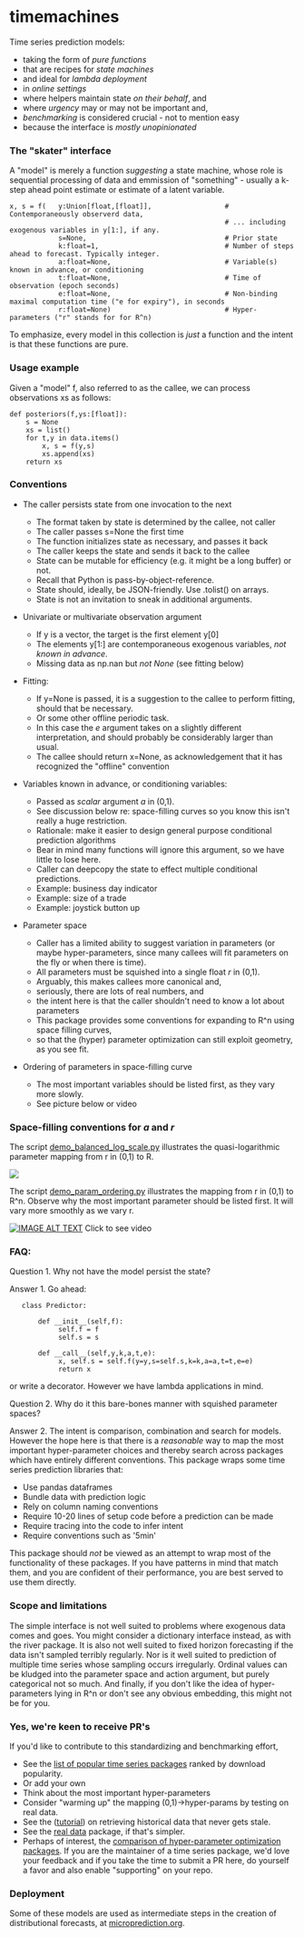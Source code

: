 # timemachines
Time series prediction models:

- taking the form of *pure functions* 
- that are recipes for *state machines*
- and ideal for *lambda deployment*
- in *online settings* 
- where helpers maintain state *on their behalf*, and
- where *urgency* may or may not be important and,
- *benchmarking* is considered crucial - not to mention easy 
- because the interface is *mostly unopinionated* 

### The "skater" interface
A "model" is merely a function *suggesting* a state machine, whose role is sequential processing of data and emmission of "something" - usually a k-step ahead point estimate or estimate of a latent variable.    

    x, s = f(   y:Union[float,[float]],                  # Contemporaneously observerd data, 
                                                         # ... including exogenous variables in y[1:], if any. 
                s=None,                                  # Prior state
                k:float=1,                               # Number of steps ahead to forecast. Typically integer. 
                a:float=None,                            # Variable(s) known in advance, or conditioning
                t:float=None,                            # Time of observation (epoch seconds)
                e:float=None,                            # Non-binding maximal computation time ("e for expiry"), in seconds
                r:float=None)                            # Hyper-parameters ("r" stands for for R^n)
                      
    
To emphasize, every model in this collection is *just* a function and the intent is that these functions are pure. 

### Usage example
Given a "model" f, also referred to as the callee, we can process observations xs as follows:

    def posteriors(f,ys:[float]):
        s = None
        xs = list()
        for t,y in data.items()
            x, s = f(y,s)
            xs.append(xs)
        return xs
    
### Conventions 

- The caller persists state from one invocation to the next
    - The format taken by state is determined by the callee, not caller
    - The caller passes s=None the first time
    - The function initializes state as necessary, and passes it back
    - The caller keeps the state and sends it back to the callee
    - State can be mutable for efficiency (e.g. it might be a long buffer) or not. 
    - Recall that Python is pass-by-object-reference. 
    - State should, ideally, be JSON-friendly. Use .tolist() on arrays.
    - State is not an invitation to sneak in additional arguments.
       
- Univariate or multivariate observation argument
     - If y is a vector, the target is the first element y[0]
     - The elements y[1:] are contemporaneous exogenous variables, *not known in advance*.  
     - Missing data as np.nan but *not None* (see fitting below)

- Fitting:  
     - If y=None is passed, it is a suggestion to the callee to perform fitting, should that be necessary. 
     - Or some other offline periodic task. 
     - In this case the *e* argument takes on a slightly different interpretation, and should probably
     be considerably larger than usual. 
     - The callee should return x=None, as acknowledgement that it has recognized the "offline" convention
   

- Variables known in advance, or conditioning variables:
     - Passed as *scalar* argument *a* in (0,1). 
     - See discussion below re: space-filling curves so you know this isn't really a huge restriction.  
     - Rationale: make it easier to design general purpose conditional prediction algorithms
     - Bear in mind many functions will ignore this argument, so we have little to lose here. 
     - Caller can deepcopy the state to effect multiple conditional predictions.
     - Example: business day indicator
     - Example: size of a trade
     - Example: joystick button up 

- Parameter space
     - Caller has a limited ability to suggest variation in parameters (or maybe hyper-parameters, since 
     many callees will fit parameters on the fly or when there is time).
     - All parameters must be squished into a single float *r* in (0,1). 
     - Arguably, this makes callees more canonical and, 
     - seriously, there are lots of real numbers, and 
     - the intent here is that the caller shouldn't need to know a lot about parameters
     - This package provides some conventions for expanding to R^n using space filling curves,
     - so that the (hyper) parameter optimization can still exploit geometry, as you see fit. 
      
- Ordering of parameters in space-filling curve
    - The most important variables should be listed first, as they vary more slowly. 
    - See picture below or video
    
### Space-filling conventions for *a* and *r*


The script [demo_balanced_log_scale.py](https://github.com/microprediction/timemachines/blob/master/examples/demo_balanced_log_scale.py) illustrates the
quasi-logarithmic parameter mapping from r in (0,1) to R. 

![](https://i.imgur.com/NCFCTeK.png)


The script [demo_param_ordering.py](https://github.com/microprediction/timemachines/blob/master/examples/demo_param_ordering.py) illustrates
the mapping from r in (0,1) to R^n. Observe why the most important parameter should be listed first. It will vary
more smoothly as we vary r. 

[![IMAGE ALT TEXT](https://i.imgur.com/4F1oHXR.png)](https://vimeo.com/497113737 "Parameter importance")
Click to see video
 
    
### FAQ:

Question 1. Why not have the model persist the state?

Answer 1. Go ahead:

       class Predictor:
   
           def __init__(self,f):
                self.f = f
                self.s = s

           def __call__(self,y,k,a,t,e):
                x, self.s = self.f(y=y,s=self.s,k=k,a=a,t=t,e=e)
                return x

or write a decorator. However we have lambda applications in mind. 

Question 2. Why do it this bare-bones manner with squished parameter spaces?  

Answer 2. The intent is comparison, combination and search for models. However the
hope here is that there is a *reasonable* way to map the most important hyper-parameter choices and thereby search across packages which
have entirely different conventions. This package wraps some time series prediction libraries that:

 - Use pandas dataframes
 - Bundle data with prediction logic
 - Rely on column naming conventions 
 - Require 10-20 lines of setup code before a prediction can be made
 - Require tracing into the code to infer intent
 - Require conventions such as '5min' 

This package should *not* be viewed as an attempt to wrap most of the functionality of these packages. If you 
have patterns in mind that match them, and you are confident of their performance, you are best served to 
use them directly. 

### Scope and limitations
The simple interface is not well suited to problems where exogenous data comes and goes. 
You might consider a dictionary interface instead, as with the river package. 
It is also not well suited to fixed horizon forecasting if the data isn't sampled terribly regularly. 
Nor is it well suited to prediction of multiple time series whose sampling occurs irregularly. 
Ordinal values can be kludged into the parameter space and action argument, but purely categorical not so much. And finally, if you
don't like the idea of hyper-parameters lying in R^n or don't see any obvious embedding, this might 
not be for you. 

### Yes, we're keen to receive PR's
If you'd like to contribute to this standardizing and benchmarking effort, 

- See the [list of popular time series packages](https://www.microprediction.com/blog/popular-timeseries-packages) ranked by download popularity. 
- Or add your own
- Think about the most important hyper-parameters
- Consider "warming up" the mapping (0,1)->hyper-params by testing on real data. 
- See the ([tutorial](https://www.microprediction.com/python-3)) on retrieving historical data that never gets stale.
- See the [real data](https://pypi.org/project/realdata/) package, if that's simpler.
- Perhaps of interest, the [comparison of hyper-parameter optimization packages](https://www.microprediction.com/blog/optimize). If you are the maintainer of a time series package, we'd love your feedback and if you take the time to submit a PR here, do yourself a favor and also enable "supporting" on your repo. 

### Deployment

Some of these models are used as intermediate steps in the creation of distributional forecasts, at [microprediction.org](www.microprediction.org). 
